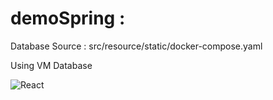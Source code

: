 ﻿# demoSpring : 
Database Source :
src/resource/static/docker-compose.yaml

Using VM Database

![React](https://img.shields.io/badge/react-%2320232a.svg?style=for-the-badge&logo=react&logoColor=%2361DAFB)
